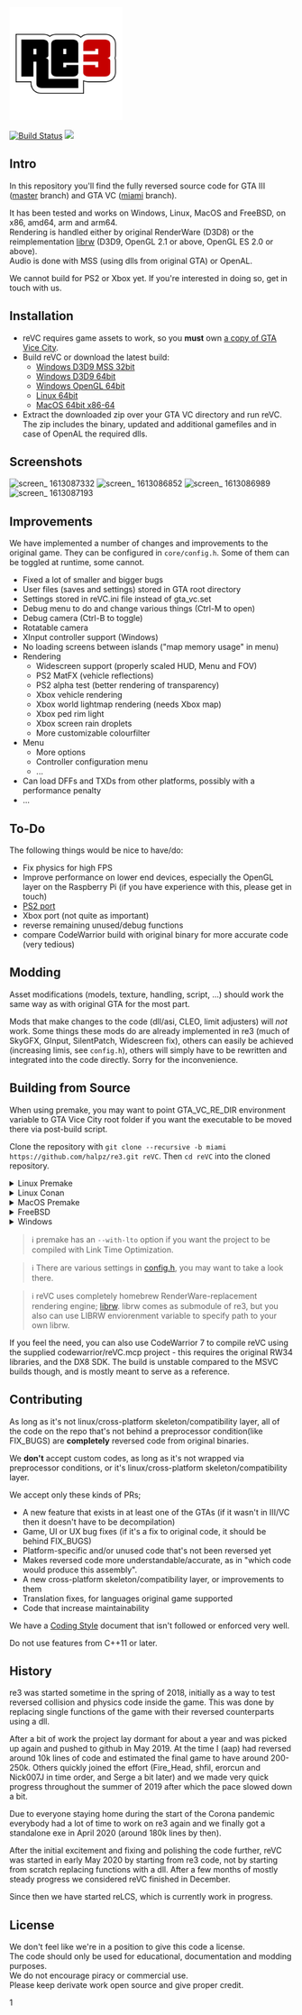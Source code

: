 <img src="https://github.com/GTAmodding/re3/blob/miami/res/images/logo_1024.png?raw=true" alt="reVC logo" width="200">

[![Build Status](https://img.shields.io/endpoint.svg?url=https%3A%2F%2Factions-badge.atrox.dev%2FGTAmodding%2Fre3%2Fbadge%3Fref%3Dmiami&style=flat)](https://actions-badge.atrox.dev/GTAmodding/re3/goto?ref=miami)
<a href="https://discord.gg/RFNbjsUMGg"><img src="https://img.shields.io/badge/discord-join-7289DA.svg?logo=discord&longCache=true&style=flat" /></a>

## Intro

In this repository you'll find the fully reversed source code for GTA III ([master](https://github.com/halpz/re3/tree/master/) branch) and GTA VC ([miami](https://github.com/halpz/re3/tree/miami/) branch).

It has been tested and works on Windows, Linux, MacOS and FreeBSD, on x86, amd64, arm and arm64.\
Rendering is handled either by original RenderWare (D3D8)
or the reimplementation [librw](https://github.com/aap/librw) (D3D9, OpenGL 2.1 or above, OpenGL ES 2.0 or above).\
Audio is done with MSS (using dlls from original GTA) or OpenAL.

We cannot build for PS2 or Xbox yet. If you're interested in doing so, get in touch with us.

## Installation

- reVC requires game assets to work, so you **must** own [a copy of GTA Vice City](https://store.steampowered.com/app/12110/Grand_Theft_Auto_Vice_City/).
- Build reVC or download the latest build:
  - [Windows D3D9 MSS 32bit](https://nightly.link/GTAmodding/re3/workflows/reVC_msvc_x86/miami/reVC_Release_win-x86-librw_d3d9-mss.zip)
  - [Windows D3D9 64bit](https://nightly.link/GTAmodding/re3/workflows/reVC_msvc_amd64/miami/reVC_Release_win-amd64-librw_d3d9-oal.zip)
  - [Windows OpenGL 64bit](https://nightly.link/GTAmodding/re3/workflows/reVC_msvc_amd64/miami/reVC_Release_win-amd64-librw_gl3_glfw-oal.zip)
  - [Linux 64bit](https://nightly.link/GTAmodding/re3/workflows/build-cmake-conan/miami/ubuntu-18.04-gl3.zip)
  - [MacOS 64bit x86-64](https://nightly.link/GTAmodding/re3/workflows/build-cmake-conan/miami/macos-latest-gl3.zip)
- Extract the downloaded zip over your GTA VC directory and run reVC. The zip includes the binary, updated and additional gamefiles and in case of OpenAL the required dlls.

## Screenshots

![screen_ 1613087332](https://user-images.githubusercontent.com/1521437/107714111-f84f3200-6ccc-11eb-902e-d757481d579a.png)
![screen_ 1613086852](https://user-images.githubusercontent.com/1521437/107714115-fa18f580-6ccc-11eb-9de5-eb4cd04865d3.png)
![screen_ 1613086989](https://user-images.githubusercontent.com/1521437/107714103-f38a7e00-6ccc-11eb-88a3-c8c2033c51d6.png)
![screen_ 1613087193](https://user-images.githubusercontent.com/1521437/107714106-f4bbab00-6ccc-11eb-96a9-13821d9b9684.png)

## Improvements

We have implemented a number of changes and improvements to the original game.
They can be configured in `core/config.h`.
Some of them can be toggled at runtime, some cannot.

* Fixed a lot of smaller and bigger bugs
* User files (saves and settings) stored in GTA root directory
* Settings stored in reVC.ini file instead of gta_vc.set
* Debug menu to do and change various things (Ctrl-M to open)
* Debug camera (Ctrl-B to toggle)
* Rotatable camera
* XInput controller support (Windows)
* No loading screens between islands ("map memory usage" in menu)
* Rendering
  * Widescreen support (properly scaled HUD, Menu and FOV)
  * PS2 MatFX (vehicle reflections)
  * PS2 alpha test (better rendering of transparency)
  * Xbox vehicle rendering
  * Xbox world lightmap rendering (needs Xbox map)
  * Xbox ped rim light
  * Xbox screen rain droplets
  * More customizable colourfilter
* Menu
  * More options
  * Controller configuration menu
  * ...
* Can load DFFs and TXDs from other platforms, possibly with a performance penalty
* ...

## To-Do

The following things would be nice to have/do:

* Fix physics for high FPS
* Improve performance on lower end devices, especially the OpenGL layer on the Raspberry Pi (if you have experience with this, please get in touch)
* [PS2 port](https://github.com/GTAmodding/re3/wiki/PS2-port)
* Xbox port (not quite as important)
* reverse remaining unused/debug functions
* compare CodeWarrior build with original binary for more accurate code (very tedious)

## Modding

Asset modifications (models, texture, handling, script, ...) should work the same way as with original GTA for the most part.

Mods that make changes to the code (dll/asi, CLEO, limit adjusters) will *not* work.
Some things these mods do are already implemented in re3 (much of SkyGFX, GInput, SilentPatch, Widescreen fix),
others can easily be achieved (increasing limis, see `config.h`),
others will simply have to be rewritten and integrated into the code directly.
Sorry for the inconvenience.

## Building from Source  

When using premake, you may want to point GTA_VC_RE_DIR environment variable to GTA Vice City root folder if you want the executable to be moved there via post-build script.

Clone the repository with `git clone --recursive -b miami https://github.com/halpz/re3.git reVC`. Then `cd reVC` into the cloned repository.

<details><summary>Linux Premake</summary>

For Linux using premake, proceed: [Building on Linux](https://github.com/GTAmodding/re3/wiki/Building-on-Linux)

</details>

<details><summary>Linux Conan</summary>

Install python and conan, and then run build.
```
conan export vendor/librw librw/master@
mkdir build
cd build
conan install .. reVC/master@ -if build -o reVC:audio=openal -o librw:platform=gl3 -o librw:gl3_gfxlib=glfw --build missing -s reVC:build_type=RelWithDebInfo -s librw:build_type=RelWithDebInfo
conan build .. -if build -bf build -pf package
```
</details>

<details><summary>MacOS Premake</summary>

For MacOS using premake, proceed: [Building on MacOS](https://github.com/GTAmodding/re3/wiki/Building-on-MacOS)

</details>

<details><summary>FreeBSD</summary>

For FreeBSD using premake, proceed: [Building on FreeBSD](https://github.com/GTAmodding/re3/wiki/Building-on-FreeBSD)

</details>

<details><summary>Windows</summary>

Assuming you have Visual Studio 2015/2017/2019:
- Run one of the `premake-vsXXXX.cmd` variants on root folder.
- Open build/reVC.sln with Visual Studio and compile the solution.
    
Microsoft recently discontinued its downloads of the DX9 SDK. You can download an archived version here: https://archive.org/details/dxsdk_jun10

**If you choose OpenAL on Windows** You must read [Running OpenAL build on Windows](https://github.com/GTAmodding/re3/wiki/Running-OpenAL-build-on-Windows).
</details>

> :information_source: premake has an `--with-lto` option if you want the project to be compiled with Link Time Optimization.

> :information_source: There are various settings in [config.h](https://github.com/GTAmodding/re3/tree/miami/src/core/config.h), you may want to take a look there.

> :information_source: reVC uses completely homebrew RenderWare-replacement rendering engine; [librw](https://github.com/aap/librw/). librw comes as submodule of re3, but you also can use LIBRW enviorenment variable to specify path to your own librw.

If you feel the need, you can also use CodeWarrior 7 to compile reVC using the supplied codewarrior/reVC.mcp project - this requires the original RW34 libraries, and the DX8 SDK. The build is unstable compared to the MSVC builds though, and is mostly meant to serve as a reference.

## Contributing
As long as it's not linux/cross-platform skeleton/compatibility layer, all of the code on the repo that's not behind a preprocessor condition(like FIX_BUGS) are **completely** reversed code from original binaries.  

We **don't** accept custom codes, as long as it's not wrapped via preprocessor conditions, or it's linux/cross-platform skeleton/compatibility layer.

We accept only these kinds of PRs;

- A new feature that exists in at least one of the GTAs (if it wasn't in III/VC then it doesn't have to be decompilation)  
- Game, UI or UX bug fixes (if it's a fix to original code, it should be behind FIX_BUGS)
- Platform-specific and/or unused code that's not been reversed yet
- Makes reversed code more understandable/accurate, as in "which code would produce this assembly".
- A new cross-platform skeleton/compatibility layer, or improvements to them
- Translation fixes, for languages original game supported
- Code that increase maintainability  

We have a [Coding Style](https://github.com/GTAmodding/re3/blob/master/CODING_STYLE.md) document that isn't followed or enforced very well.

Do not use features from C++11 or later.


## History

re3 was started sometime in the spring of 2018,
initially as a way to test reversed collision and physics code
inside the game.
This was done by replacing single functions of the game
with their reversed counterparts using a dll.

After a bit of work the project lay dormant for about a year
and was picked up again and pushed to github in May 2019.
At the time I (aap) had reversed around 10k lines of code and estimated
the final game to have around 200-250k.
Others quickly joined the effort (Fire_Head, shfil, erorcun and Nick007J
in time order, and Serge a bit later) and we made very quick progress
throughout the summer of 2019
after which the pace slowed down a bit.

Due to everyone staying home during the start of the Corona pandemic
everybody had a lot of time to work on re3 again and
we finally got a standalone exe in April 2020 (around 180k lines by then).

After the initial excitement and fixing and polishing the code further,
reVC was started in early May 2020 by starting from re3 code,
not by starting from scratch replacing functions with a dll.
After a few months of mostly steady progress we considered reVC
finished in December.

Since then we have started reLCS, which is currently work in progress.


## License

We don't feel like we're in a position to give this code a license.\
The code should only be used for educational, documentation and modding purposes.\
We do not encourage piracy or commercial use.\
Please keep derivate work open source and give proper credit.


1
